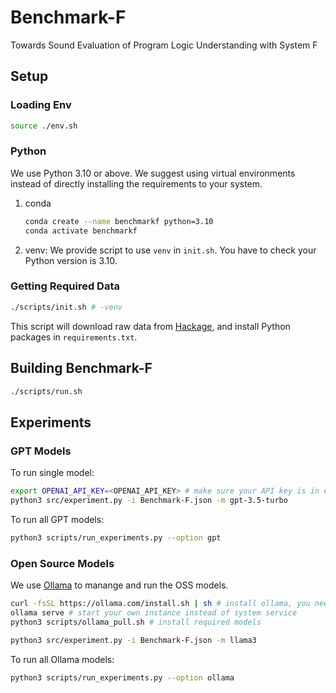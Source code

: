 # Benchmark-F

Towards Sound Evaluation of Program Logic Understanding with System F

## Setup

### Loading Env

```sh
source ./env.sh
```

### Python

We use Python 3.10 or above.
We suggest using virtual environments instead of directly installing the requirements to your system.

1. conda
    ```sh
    conda create --name benchmarkf python=3.10
    conda activate benchmarkf
    ```

2. venv: We provide script to use `venv` in `init.sh`. You have to check your Python version is 3.10.

### Getting Required Data

```sh
./scripts/init.sh # -venv
```

This script will download raw data from [Hackage](https://hackage.haskell.org/),
and install Python packages in `requirements.txt`.

## Building Benchmark-F

```sh
./scripts/run.sh
```

## Experiments

### GPT Models

To run single model:

```sh
export OPENAI_API_KEY=<OPENAI_API_KEY> # make sure your API key is in environment
python3 src/experiment.py -i Benchmark-F.json -m gpt-3.5-turbo
```

To run all GPT models:

```sh
python3 scripts/run_experiments.py --option gpt
```

### Open Source Models

We use [Ollama](https://ollama.com/) to manange and run the OSS models.

```sh
curl -fsSL https://ollama.com/install.sh | sh # install ollama, you need sudo for this
ollama serve # start your own instance instead of system service
python3 scripts/ollama_pull.sh # install required models
```

```sh
python3 src/experiment.py -i Benchmark-F.json -m llama3
```

To run all Ollama models:

```sh
python3 scripts/run_experiments.py --option ollama
```
